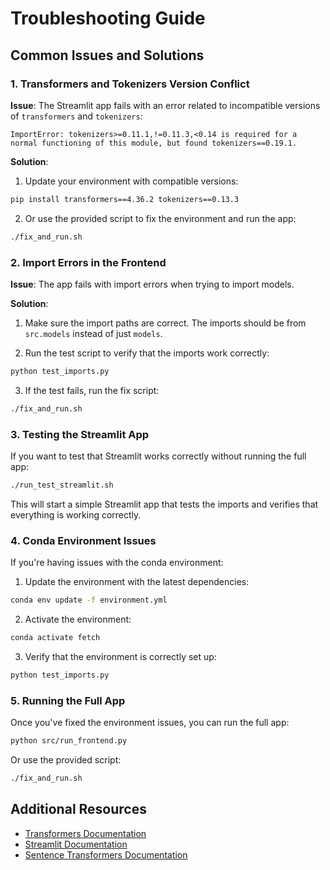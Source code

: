 # Troubleshooting Guide

## Common Issues and Solutions

### 1. Transformers and Tokenizers Version Conflict

**Issue**: The Streamlit app fails with an error related to incompatible versions of `transformers` and `tokenizers`:

```
ImportError: tokenizers>=0.11.1,!=0.11.3,<0.14 is required for a normal functioning of this module, but found tokenizers==0.19.1.
```

**Solution**:

1. Update your environment with compatible versions:

```bash
pip install transformers==4.36.2 tokenizers==0.13.3
```

2. Or use the provided script to fix the environment and run the app:

```bash
./fix_and_run.sh
```

### 2. Import Errors in the Frontend

**Issue**: The app fails with import errors when trying to import models.

**Solution**:

1. Make sure the import paths are correct. The imports should be from `src.models` instead of just `models`.

2. Run the test script to verify that the imports work correctly:

```bash
python test_imports.py
```

3. If the test fails, run the fix script:

```bash
./fix_and_run.sh
```

### 3. Testing the Streamlit App

If you want to test that Streamlit works correctly without running the full app:

```bash
./run_test_streamlit.sh
```

This will start a simple Streamlit app that tests the imports and verifies that everything is working correctly.

### 4. Conda Environment Issues

If you're having issues with the conda environment:

1. Update the environment with the latest dependencies:

```bash
conda env update -f environment.yml
```

2. Activate the environment:

```bash
conda activate fetch
```

3. Verify that the environment is correctly set up:

```bash
python test_imports.py
```

### 5. Running the Full App

Once you've fixed the environment issues, you can run the full app:

```bash
python src/run_frontend.py
```

Or use the provided script:

```bash
./fix_and_run.sh
```

## Additional Resources

- [Transformers Documentation](https://huggingface.co/docs/transformers/index)
- [Streamlit Documentation](https://docs.streamlit.io/)
- [Sentence Transformers Documentation](https://www.sbert.net/) 